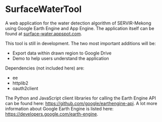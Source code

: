 # SurfaceWaterTool
A web application for the water detection algorithm of SERVIR-Mekong using Google Earth Engine and App Engine. The application itself can be found at <a href="http://surface-water.appspot.com/">surface-water.appspot.com</a>.

This tool is still in development. The two most important additions will be:
- Export data within drawn region to Google Drive
- Demo to help users understand the application

Dependencies (not included here) are:
- ee
- httplib2
- oauth2client 

The Python and JavaScript client libraries for calling the Earth Engine API can be found here: <a  href="https://github.com/google/earthengine-api/">https://github.com/google/earthengine-api</a>. A lot more information about Google Earth Engine is listed here: <a href="https://developers.google.com/earth-engine/">https://developers.google.com/earth-engine</a>.
